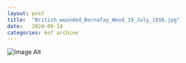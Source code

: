 ```yaml
---
layout:	post
title:	"British_wounded_Bernafay_Wood_19_July_1916.jpg"
date:	2024-09-14
categories:	kof archive
---
```


![Image Alt](https://k0f.github.io/assets/British_wounded_Bernafay_Wood_19_July_1916.jpg)